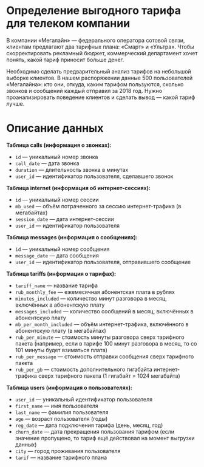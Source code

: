 # Определение выгодного тарифа для телеком компании
В компании «Мегалайн» — федерального оператора сотовой связи, клиентам предлагают два тарифных плана: «Смарт» и «Ультра». Чтобы скорректировать рекламный бюджет, коммерческий департамент хочет понять, какой тариф приносит больше денег.

Необходимо сделать предварительный анализ тарифов на небольшой выборке клиентов. В нашем распоряжении данные 500 пользователей «Мегалайна»: кто они, откуда, каким тарифом пользуются, сколько звонков и сообщений каждый отправил за 2018 год. Нужно проанализировать поведение клиентов и сделать вывод — какой тариф лучше.

# Описание данных

**Таблица calls (информация о звонках):**
  * `id` — уникальный номер звонка
  * `call_date` — дата звонка
  * `duration` — длительность звонка в минутах
  * `user_id` — идентификатор пользователя, сделавшего звонок

**Таблица internet (информация об интернет-сессиях):**
  * `id` — уникальный номер сессии
  * `mb_used` — объём потраченного за сессию интернет-трафика (в мегабайтах)
  * `session_date` — дата интернет-сессии
  * `user_id` — идентификатор пользователя

**Таблица messages (информация о сообщениях):**
  * `id` — уникальный номер сообщения
  * `message_date` — дата сообщения
  * `user_id` — идентификатор пользователя, отправившего сообщение

**Таблица tariffs (информация о тарифах):**
  * `tariff_name` — название тарифа
  * `rub_monthly_fee` — ежемесячная абонентская плата в рублях
  * `minutes_included` — количество минут разговора в месяц, включённых в абонентскую плату
  * `messages_included` — количество сообщений в месяц, включённых в абонентскую плату
  * `mb_per_month_included` — объём интернет-трафика, включённого в абонентскую плату (в мегабайтах)
  * `rub_per_minute` — стоимость минуты разговора сверх тарифного пакета (например, если в тарифе 100 минут разговора в месяц, то со 101 минуты будет взиматься плата)
  * `rub_per_message` — стоимость отправки сообщения сверх тарифного пакета
  * `rub_per_gb` — стоимость дополнительного гигабайта интернет-трафика сверх тарифного пакета (1 гигабайт = 1024 мегабайта)

**Таблица users (информация о пользователях):**
  * `user_id` — уникальный идентификатор пользователя
  * `first_name` — имя пользователя
  * `last_name` — фамилия пользователя
  * `age` — возраст пользователя (годы)
  * `reg_date` — дата подключения тарифа (день, месяц, год)
  * `churn_date` — дата прекращения пользования тарифом (если значение пропущено, то тариф ещё действовал на момент выгрузки данных)
  * `city` — город проживания пользователя
  * `tarif` — название тарифного плана
